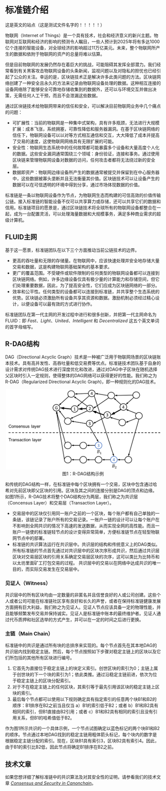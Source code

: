 # 标准链介绍

这是英文的站点（这是测试文件名字的！！！！！）

物联网（Internet of Things）是一个具有技术，社会和经济意义的新兴主题。物联网对互联网和经济的影响的预测令人瞩目，一些人预计到2025年将有多达1000亿个连接的智能设备，对全球经济的影响超过11万亿美元。未来，整个物联网所产生的数据和依附于物联网的资产的总量将难以估算。

但是目前物联网的发展仍然存在着巨大的挑战，可能阻碍其发挥全部潜力。我们经常看到有关黑客攻击物联网设备的头条新闻，监视问题以及对隐私的担忧也已经引起了公众的关注。幸运的是，区块链技术正是解决许多此类问题的方法。区块链网络创建了一种安全且永久的方法来记录由物联网设备处理的数据。这种相互连接的设备网络除了能够安全可靠地存储收集到的数据外，还可以与环境交互并做出决策，无需任何人工干预，而且不会泄漏这些数据。

通过区块链技术给物联网带来的信任和安全，可以解决目前物联网业务中几个痛点的问题：

- 可扩展性：当前的物联网是一种集中式架构，具有许多瓶颈，无法进行大规模扩展：成本飞涨，系统拥塞，可靠性降低和服务器漏洞。在基于区块链网络的信任下，物联网设备可以以对等方式相互通信和交互，大大降低了成本并提高了交易的速度，这使物联网网络具有无限扩展的可能。
- 安全性：物联网生态系统中的任何故障都可能暴露多个设备和大量高度个人化的数据。这些安全漏洞通常围绕三个领域：身份验证，连接和事务。通过使用区块链来管理物联网设备对数据的访问，任何攻击者都将无法绕过新的安全层。
- 数据即资产：物联网边缘设备所产生的数据通常被提交并保留到在中心服务器中，这些数据被寡头垄断并且无法衡量其价值。区块链技术可以让设备产生的数据可以在可信透明的环境中得到分享，通过市场体现数据的价值。

标准链是一条以物联网设备作为节点，为物联网生态而构建的可信高效的价值传输公链。接入标准链的智能设备不仅可以共享算力或存储，还可以共享它们的数据和信用。标准链项目的愿景是，通过区块链技术将全球所有的物联网设备都整合在一起，成为一台配置灵活，可以处理海量数据和大规模事务，满足多种商业需求的超级计算机。

## FLUID主网

基于这一愿景，标准链团队在以下三个方面推动当前公链技术的边界。

- 更高的吞吐量和无限的存储量。在物联网中，应该快速处理并安全地存储大量交易和数据，这是构建物联网基础架构的基本要求。
- 更广的覆盖范围。不受硬件或软件限制的任何类型的物联网设备都可以连接到区块链网络。例如，许多边缘设备仅具有极少量的计算能力和存储空间，但它们处理重要数据，因此，为了提高安全性，它们应成为区块链网络的一部分。
- 效率和公平性。任何类型的设备都可以连接到标准链，并共享整个生态系统的优势。区块链必须激励所有设备共享其资源和数据。激励机制必须经过精心设计，以便设备可以最有效的方式进行协作。

标准链团队在第一代主网的开发过程中进行和很多创新，并把第一代主网命名为FLUID：即 *Fast*、*Light*、*United*、*Intelligent* 和 *Decentralized* 这五个英文单词的首字母缩写。

## R-DAG结构

DAG（Directional Acyclic Graph）技术是一种被广泛用于物联网场景的区块链账本技术。具有高并发性、高吞吐量和低交易费等优点。标准链技术团队基于自身的设计需求对传统DAG技术进行深度优化和改进，通过对DAG中子区块在随机选择父区块时引入一定规则，使得整体的DAG网络可以获得更好的性能。我们称之为R-DAG（Regularized Directional Acyclic Graph)，即一种规则化的DAG技术。

<p align="center">
	<img src="https://github.com/canonchain/canonchain-document/blob/master/docs/source/R-DAG.png?raw=true" width="500"></img><br>
	图1：R-DAG结构示例
</p>

和传统的DAG结构一样，在标准链中每个区块拥有一个交易，区块中包含通过哈希对先前区块即父区块的引用。区块及其之间的连接分别是DAG的顶点和边缘。如图1所示，R-DAG技术将整个DAG结构分为两层，我们称之为共识层（Concensus Layer）和交易层（Transaction Layer）。

- 交易层中的区块仅引用同一账户之前的一个区块，每个账户都有自己单独的一条链，该链记录了账户所有的交易记录。一账户一链的设计可以让每个账户在不影响到全网共识的情况下高速的发送数据，从而实现全网的高性能。而且一账户一链使的标准链轻节点的设计变得异常简单，方便标准链节点在轻型物联网节点中的部署。
- 标准链的共识算法运行在共识层中。共识层的结构和传统意义上的DAG类似。所有标准链的节点首先通过对共识层中的区块次序形成共识，然后通过共识层区块对交易层区块的引用关系确定交易层区块的次序，这可以类比为比特币和以太坊里面矿工打包交易的过程。 共识层中的交易以在网络中达成共识的唯一目的，而实际交易发生在交易层中。

### 见证人（Witness）

共识层中的所有区块均由一定数量的非匿名并且信誉良好的人或公司创建。这些个人或者公司可能在标准链社区享有良好和长久的声誉，或者在保持标准链健康发展方面拥有巨大利益，我们称之为见证人。见证人节点应该具备一定的物理性能，并且能够频繁发布交易并保持诚实。见证人是标准链中账本的最终维护者。见证人通过代币质押和社区选举的方式产生，并可以在一定的时间之后进行更换。

### 主链（Main Chain）

标准链中的共识是通过所有块的总排序来实现的。每个节点首先在其本地DAG的共识层内找到稳定主链。然后，每个节点按照如下步骤对稳定主链上的区块以及它们所包括的其他所有区块进行编号。

1. 它首先为直接位于稳定主链上的块定义索引。创世区块的索引为0；主链上属于创世块的下一个块的索引为1；依此类推。通过沿稳定主链前进，依次为位于稳定主链上的区块分配索引。
2. 对于不在稳定主链上的任何区块，其索引等于最先引用该区块的稳定主链上区块的索引。
3. 最后每个节点都可以使用以下规则确定具有指定索引的任意两个块B1和B2的顺序：B1排序在B2之前当且仅当 a）B1的索引低于B2；或者 b）B1和B2具有相同的索引，但B1直接由B2引用；或者 c）B1和B2具有相同的索引且没有引用关系，但B1的哈希值低于B2。

作为图1所示共识的一个具体示例，一个节点试图确定以蓝色标记的两个块B1和B2的顺序。节点通过本地DAG找到的稳定主链用粗体箭头标记，每个块内的数字是根据稳定主链分配的索引。现在，区块B1具有索引3，区块B2具有索引4。因此，由于B1的索引比B2低，因此节点将确定B1排序在B2之前。

## 技术文章

如果您想详细了解标准链中的共识算法及对其安全性的证明，请参看我们的技术文章 <a href="https://github.com/canonchain/canonchain-document/blob/master/docs/source/Consensus%20Algorithm_v2.1.pdf">*Consensus and Security in Canonchain*</a>。